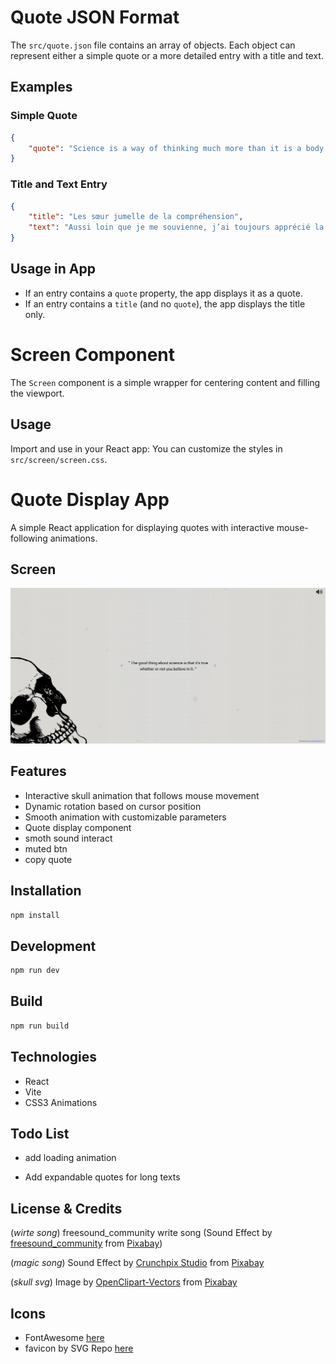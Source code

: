 # Quote JSON Format

The `src/quote.json` file contains an array of objects. Each object can represent either a simple quote or a more detailed entry with a title and text.

## Examples

### Simple Quote
```json
{
	"quote": "Science is a way of thinking much more than it is a body of knowledge."
}
```

### Title and Text Entry
```json
{
	"title": "Les sœur jumelle de la compréhension",
	"text": "Aussi loin que je me souvienne, j’ai toujours apprécié la science. ..."
}
```

## Usage in App
- If an entry contains a `quote` property, the app displays it as a quote.
- If an entry contains a `title` (and no `quote`), the app displays the title only.
# Screen Component

The `Screen` component is a simple wrapper for centering content and filling the viewport.

## Usage

Import and use in your React app:
You can customize the styles in `src/screen/screen.css`.


# Quote Display App

A simple React application for displaying quotes with interactive mouse-following animations.

## Screen
![Alt text](./screen/screen.png?raw=true "Optional Title")

## Features

- Interactive skull animation that follows mouse movement
- Dynamic rotation based on cursor position
- Smooth animation with customizable parameters
- Quote display component
- smoth sound interact
- muted btn
- copy quote

## Installation

```bash
npm install
```

## Development

```bash
npm run dev
```

## Build

```bash
npm run build
```

## Technologies

- React
- Vite
- CSS3 Animations

## Todo List
- add loading animation

- Add expandable quotes for long texts

## License & Credits
(_wirte song_)
freesound_community write song (Sound Effect by <a href="https://pixabay.com/users/freesound_community-46691455/?utm_source=link-attribution&utm_medium=referral&utm_campaign=music&utm_content=38629">freesound_community</a> from <a href="https://pixabay.com/sound-effects//?utm_source=link-attribution&utm_medium=referral&utm_campaign=music&utm_content=38629">Pixabay</a>)

(_magic song_)
Sound Effect by <a href="https://pixabay.com/users/freesound_crunchpixstudio-49769582/?utm_source=link-attribution&utm_medium=referral&utm_campaign=music&utm_content=388923">Crunchpix Studio</a> from <a href="https://pixabay.com/sound-effects//?utm_source=link-attribution&utm_medium=referral&utm_campaign=music&utm_content=388923">Pixabay</a>

(_skull svg_)
Image by <a href="https://pixabay.com/users/openclipart-vectors-30363/?utm_source=link-attribution&utm_medium=referral&utm_campaign=image&utm_content=2028284">OpenClipart-Vectors</a> from <a href="https://pixabay.com//?utm_source=link-attribution&utm_medium=referral&utm_campaign=image&utm_content=2028284">Pixabay</a>




## Icons

- FontAwesome <a href="https://fontawesome.com/"> here </a>
- favicon by SVG Repo <a href="https://www.svgrepo.com/svg/478631/fountain-pen"> here </a>